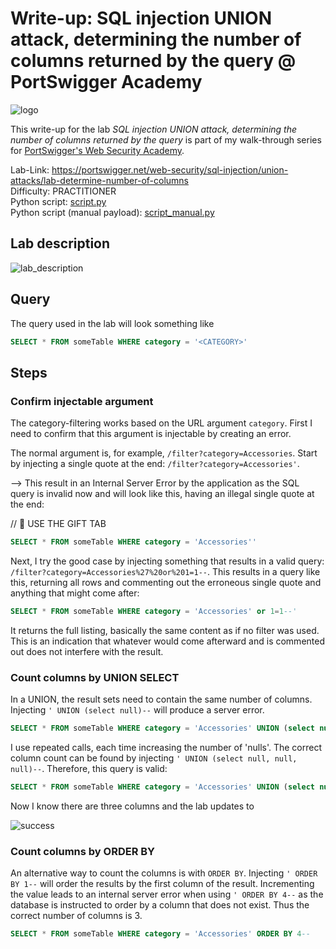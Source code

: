 # Write-up: SQL injection UNION attack, determining the number of columns returned by the query @ PortSwigger Academy

![logo](img/logo.png)

This write-up for the lab *SQL injection UNION attack, determining the number of columns returned by the query* is part of my walk-through series for [PortSwigger's Web Security Academy](https://portswigger.net/web-security).

Lab-Link: <https://portswigger.net/web-security/sql-injection/union-attacks/lab-determine-number-of-columns>  
Difficulty: PRACTITIONER  
Python script: [script.py](script.py)  
Python script (manual payload): [script_manual.py](script_manual.py)

## Lab description

![lab_description](img/lab_description.png)

## Query

The query used in the lab will look something like

```sql
SELECT * FROM someTable WHERE category = '<CATEGORY>'
```

## Steps

### Confirm injectable argument

The category-filtering works based on the URL argument `category`. First I need to confirm that this argument is injectable by creating an error.

The normal argument is, for example, `/filter?category=Accessories`. Start by injecting a single quote at the end: `/filter?category=Accessories'`.

--> This result in an Internal Server Error by the application as the SQL query is invalid now and will look like this, having an illegal single quote at the end:

// 📝 USE THE GIFT TAB

```sql
SELECT * FROM someTable WHERE category = 'Accessories''
```

Next, I try the good case by injecting something that results in a valid query: `/filter?category=Accessories%27%20or%201=1--`. This results in a query like this, returning all rows and commenting out the erroneous single quote and anything that might come after:

```sql
SELECT * FROM someTable WHERE category = 'Accessories' or 1=1--'
```

It returns the full listing, basically the same content as if no filter was used. This is an indication that whatever would come afterward and is commented out does not interfere with the result.

### Count columns by UNION SELECT

In a UNION, the result sets need to contain the same number of columns. Injecting `' UNION (select null)--` will produce a server error.

```sql
SELECT * FROM someTable WHERE category = 'Accessories' UNION (select null)--'
```

I use repeated calls, each time increasing the number of 'nulls'. The correct column count can be found by injecting `' UNION (select null, null, null)--`. Therefore, this query is valid:

```sql
SELECT * FROM someTable WHERE category = 'Accessories' UNION (select null, null, null)--'
```

Now I know there are three columns and the lab updates to

![success](img/success.png)

### Count columns by ORDER BY

An alternative way to count the columns is with `ORDER BY`. Injecting `' ORDER BY 1--` will order the results by the first column of the result. Incrementing the value leads to an internal server error when using `' ORDER BY 4--` as the database is instructed to order by a column that does not exist. Thus the correct number of columns is 3.

```sql
SELECT * FROM someTable WHERE category = 'Accessories' ORDER BY 4--
```
